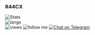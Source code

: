 ### R44CX
![Stats](https://metrics.lecoq.io/r44cx) <br>
![langs](https://github-readme-stats.vercel.app/api/top-langs/?username=r44cx&layout=compact&langs_count=10) <br>
![views](https://komarev.com/ghpvc/?username=r44cx)
![follow me](https://img.shields.io/github/followers/r44cx?label=follow%20me&style=social)
[![Chat on Telegram](https://img.shields.io/badge/Chat%20on-Telegram-brightgreen.svg)](https://t.me/r44cx) 
